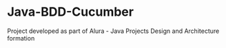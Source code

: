 # Java-BDD-Cucumber
Project developed as part of Alura - Java Projects Design and Architecture formation
